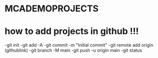 # MCADEMOPROJECTS
# how to add projects in github !!!
-git init
-git add -A
-git commit -m "Initial commit"
-git remote add origin (githublink)
-git branch -M main
-git push -u origin main
-git status